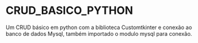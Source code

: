 # CRUD_BASICO_PYTHON
Um CRUD básico em python com a biblioteca Customtkinter e conexão ao banco de dados Mysql, também importado o modulo mysql para conexão.
